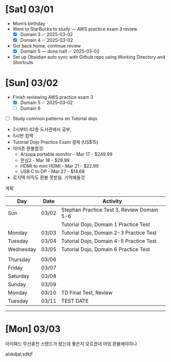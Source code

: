 # [Sat] 03/01
- Mom’s birthday
- Went to StarBucks to study — AWS practice exam 3 review
	- [x] Domain 3 ✅ 2025-03-02
	- [x] Domain 4 ✅ 2025-03-02
- Got back home, continue review
	- [x] Domain 5 — done half ✅ 2025-03-02
- Set up Obsidian auto sync with Github repo using Working Directory and Shortcuts

# [Sun] 03/02
- Finish reviewing AWS practice exam 3
	- [x] Domain 5 ✅ 2025-03-02
	- [ ] Domain 6
 - [ ] Study common patterns on Tutorial dojo

- 2시부터 42층 도서관에서 공부,
- 5시반  컴백
- Tutorial Dojo Practice Exam 결제 (US$15)
- 아마존 환불할것:
	- Arzopa portable monitor - Mar 17 - $249.99
	- 한심2 - Mar 18 - $29.99
	- HDMI to mini HDMI - Mar 21 - $22.99
	- USB C to DP - Mar 27 - $14.68
- 로지텍 아직도 환불 못받음. 기억해둘것

계획

| Day       | Date  | Activity                                   |
| --------- | ----- | ------------------------------------------ |
| Sun       | 03/02 | Stephan Practice Test 3, Review Domain 5-6 |
|           |       | Tutorial Dojo, Domain 1 Practice Test      |
| Monday    | 03/03 | Tutorial Dojo, Domain 2-3 Practice Test    |
| Tuesday   | 03/04 | Tutorial Dojo, Domain 4-5 Practice Test    |
| Wednesday | 03/05 | Tutorial Dojo, Domain 6 Practice Test      |
|           |       |                                            |
| Thursday  | 03/06 |                                            |
| Friday    | 03/07 |                                            |
| Saturday  | 03/08 |                                            |
| Sunday    | 03/09 |                                            |
| Monday    | 03/10 | TD Final Test, Review                      |
| Tuesday   | 03/11 | TEST DATE                                  |




---
# [Mon] 03/03

아이패드 무선충전 스탠드가 왔는데 좋은지 모르겠네
어엌 환불해야하나

alskdjal;sdkjf


